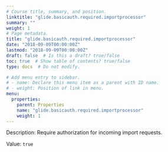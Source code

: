 ```yaml
---
# Course title, summary, and position.
linktitle: "glide.basicauth.required.importprocessor"
summary: ""
weight: 1
# Page metadata.
title: "glide.basicauth.required.importprocessor"
date: "2018-09-09T00:00:00Z"
lastmod: "2018-09-09T00:00:00Z"
draft: false  # Is this a draft? true/false
toc: true  # Show table of contents? true/false
type: docs  # Do not modify.

# Add menu entry to sidebar.
# - name: Declare this menu item as a parent with ID name.
# - weight: Position of link in menu.
menu:
  properties:
    parent: Properties
    name: "glide.basicauth.required.importprocessor"
    weight: 1
---
```


Description: Require authorization for incoming import requests.


Value: `true`
